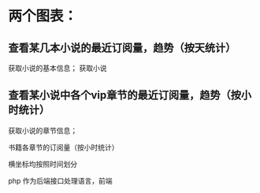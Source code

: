 # 两个图表：

## 查看某几本小说的最近订阅量，趋势（按天统计）
获取小说的基本信息；
获取小说

## 查看某小说中各个vip章节的最近订阅量，趋势（按小时统计）
获取小说的章节信息；


书籍各章节的订阅量（按小时统计）

横坐标均按照时间划分

php 作为后端接口处理语言，前端